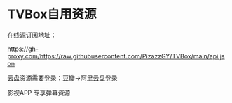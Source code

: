 # TVBox自用资源

在线源订阅地址：

https://gh-proxy.com/https://raw.githubusercontent.com/PizazzGY/TVBox/main/api.json

云盘资源需要登录：豆瓣→阿里云盘登录

影视APP 专享弹幕资源
